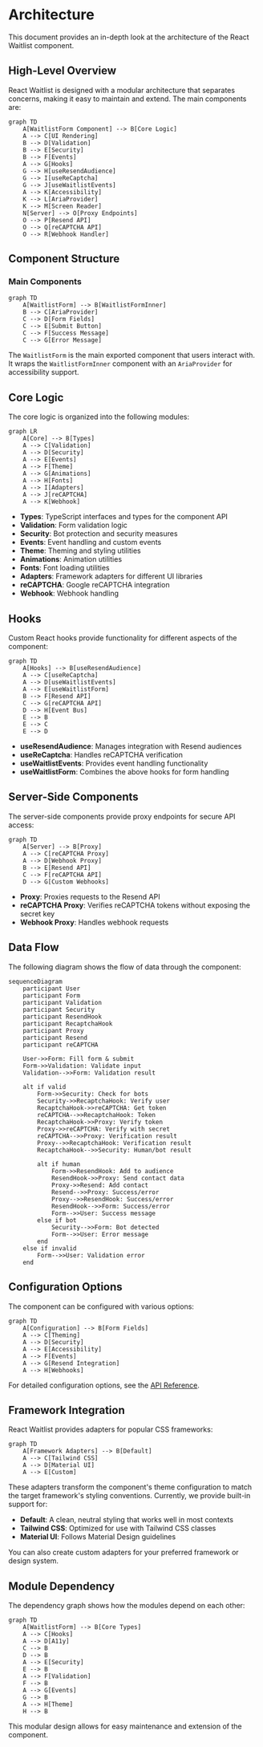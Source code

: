 # Architecture

This document provides an in-depth look at the architecture of the React Waitlist component.

## High-Level Overview

React Waitlist is designed with a modular architecture that separates concerns, making it easy to maintain and extend. The main components are:

```mermaid
graph TD
    A[WaitlistForm Component] --> B[Core Logic]
    A --> C[UI Rendering]
    B --> D[Validation]
    B --> E[Security]
    B --> F[Events]
    A --> G[Hooks]
    G --> H[useResendAudience]
    G --> I[useReCaptcha]
    G --> J[useWaitlistEvents]
    A --> K[Accessibility]
    K --> L[AriaProvider]
    K --> M[Screen Reader]
    N[Server] --> O[Proxy Endpoints]
    O --> P[Resend API]
    O --> Q[reCAPTCHA API]
    O --> R[Webhook Handler]
```

## Component Structure

### Main Components

```mermaid
graph TD
    A[WaitlistForm] --> B[WaitlistFormInner]
    B --> C[AriaProvider]
    C --> D[Form Fields]
    C --> E[Submit Button]
    C --> F[Success Message]
    C --> G[Error Message]
```

The `WaitlistForm` is the main exported component that users interact with. It wraps the `WaitlistFormInner` component with an `AriaProvider` for accessibility support.

## Core Logic

The core logic is organized into the following modules:

```mermaid
graph LR
    A[Core] --> B[Types]
    A --> C[Validation]
    A --> D[Security]
    A --> E[Events]
    A --> F[Theme]
    A --> G[Animations]
    A --> H[Fonts]
    A --> I[Adapters]
    A --> J[reCAPTCHA]
    A --> K[Webhook]
```

- **Types**: TypeScript interfaces and types for the component API
- **Validation**: Form validation logic
- **Security**: Bot protection and security measures
- **Events**: Event handling and custom events
- **Theme**: Theming and styling utilities
- **Animations**: Animation utilities
- **Fonts**: Font loading utilities
- **Adapters**: Framework adapters for different UI libraries
- **reCAPTCHA**: Google reCAPTCHA integration
- **Webhook**: Webhook handling

## Hooks

Custom React hooks provide functionality for different aspects of the component:

```mermaid
graph TD
    A[Hooks] --> B[useResendAudience]
    A --> C[useReCaptcha]
    A --> D[useWaitlistEvents]
    A --> E[useWaitlistForm]
    B --> F[Resend API]
    C --> G[reCAPTCHA API]
    D --> H[Event Bus]
    E --> B
    E --> C
    E --> D
```

- **useResendAudience**: Manages integration with Resend audiences
- **useReCaptcha**: Handles reCAPTCHA verification
- **useWaitlistEvents**: Provides event handling functionality
- **useWaitlistForm**: Combines the above hooks for form handling

## Server-Side Components

The server-side components provide proxy endpoints for secure API access:

```mermaid
graph TD
    A[Server] --> B[Proxy]
    A --> C[reCAPTCHA Proxy]
    A --> D[Webhook Proxy]
    B --> E[Resend API]
    C --> F[reCAPTCHA API]
    D --> G[Custom Webhooks]
```

- **Proxy**: Proxies requests to the Resend API
- **reCAPTCHA Proxy**: Verifies reCAPTCHA tokens without exposing the secret key
- **Webhook Proxy**: Handles webhook requests

## Data Flow

The following diagram shows the flow of data through the component:

```mermaid
sequenceDiagram
    participant User
    participant Form
    participant Validation
    participant Security
    participant ResendHook
    participant RecaptchaHook
    participant Proxy
    participant Resend
    participant reCAPTCHA

    User->>Form: Fill form & submit
    Form->>Validation: Validate input
    Validation-->>Form: Validation result
    
    alt if valid
        Form->>Security: Check for bots
        Security->>RecaptchaHook: Verify user
        RecaptchaHook->>reCAPTCHA: Get token
        reCAPTCHA-->>RecaptchaHook: Token
        RecaptchaHook->>Proxy: Verify token
        Proxy->>reCAPTCHA: Verify with secret
        reCAPTCHA-->>Proxy: Verification result
        Proxy-->>RecaptchaHook: Verification result
        RecaptchaHook-->>Security: Human/bot result
        
        alt if human
            Form->>ResendHook: Add to audience
            ResendHook->>Proxy: Send contact data
            Proxy->>Resend: Add contact
            Resend-->>Proxy: Success/error
            Proxy-->>ResendHook: Success/error
            ResendHook-->>Form: Success/error
            Form-->>User: Success message
        else if bot
            Security-->>Form: Bot detected
            Form-->>User: Error message
        end
    else if invalid
        Form-->>User: Validation error
    end
```

## Configuration Options

The component can be configured with various options:

```mermaid
graph TD
    A[Configuration] --> B[Form Fields]
    A --> C[Theming]
    A --> D[Security]
    A --> E[Accessibility]
    A --> F[Events]
    A --> G[Resend Integration]
    A --> H[Webhooks]
```

For detailed configuration options, see the [API Reference](./api.md).

## Framework Integration

React Waitlist provides adapters for popular CSS frameworks:

```mermaid
graph TD
    A[Framework Adapters] --> B[Default]
    A --> C[Tailwind CSS]
    A --> D[Material UI]
    A --> E[Custom]
```

These adapters transform the component's theme configuration to match the target framework's styling conventions. Currently, we provide built-in support for:

- **Default**: A clean, neutral styling that works well in most contexts
- **Tailwind CSS**: Optimized for use with Tailwind CSS classes
- **Material UI**: Follows Material Design guidelines 

You can also create custom adapters for your preferred framework or design system.

## Module Dependency

The dependency graph shows how the modules depend on each other:

```mermaid
graph TD
    A[WaitlistForm] --> B[Core Types]
    A --> C[Hooks]
    A --> D[A11y]
    C --> B
    D --> B
    A --> E[Security]
    E --> B
    A --> F[Validation]
    F --> B
    A --> G[Events]
    G --> B
    A --> H[Theme]
    H --> B
```

This modular design allows for easy maintenance and extension of the component. 